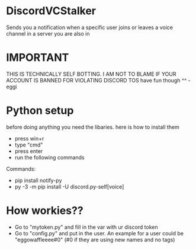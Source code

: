 # DiscordVCStalker
Sends you a notification when a specific user joins or leaves a voice channel in a server you are also in

# IMPORTANT
THIS IS TECHNICALLY SELF BOTTING. I AM NOT TO BLAME IF YOUR ACCOUNT IS BANNED FOR VIOLATING DISCORD TOS
have fun though ^^ - eggi


# Python setup
before doing anything you need the libaries.
here is how to install them
- press win+r
- type "cmd"
- press enter
- run the following commands

Commands:
- pip install notify-py
- py -3 -m pip install -U discord.py-self[voice]

# How workies??

- Go to "mytoken.py" and fill in the var with ur discord token
- Go to "config.py" and put in the user. An example for a user could be "eggowaffleeee#0" (#0 if they are using new names and no tags)
